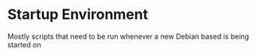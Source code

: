 # Startup Environment

Mostly scripts that need to be run whenever a new Debian based is being started on

